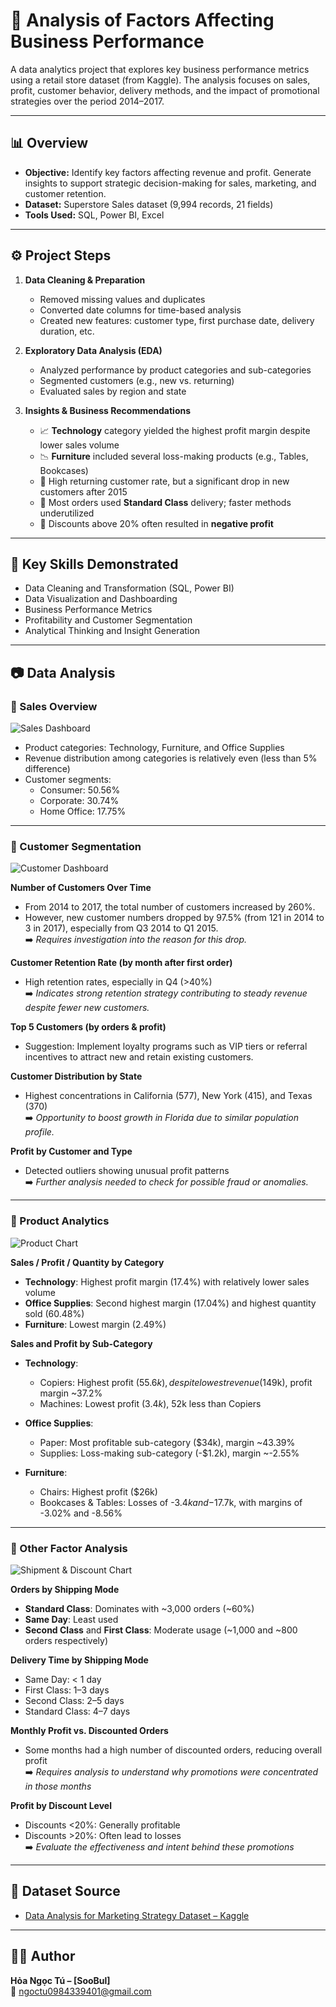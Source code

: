 # 🛒 Analysis of Factors Affecting Business Performance

A data analytics project that explores key business performance metrics using a retail store dataset (from Kaggle). The analysis focuses on sales, profit, customer behavior, delivery methods, and the impact of promotional strategies over the period 2014–2017.

---

## 📊 Overview

- **Objective:** Identify key factors affecting revenue and profit. Generate insights to support strategic decision-making for sales, marketing, and customer retention.
- **Dataset:** Superstore Sales dataset (9,994 records, 21 fields)
- **Tools Used:** SQL, Power BI, Excel

---

## ⚙️ Project Steps

1. **Data Cleaning & Preparation**
   - Removed missing values and duplicates
   - Converted date columns for time-based analysis
   - Created new features: customer type, first purchase date, delivery duration, etc.

2. **Exploratory Data Analysis (EDA)**
   - Analyzed performance by product categories and sub-categories
   - Segmented customers (e.g., new vs. returning)
   - Evaluated sales by region and state

3. **Insights & Business Recommendations**
   - 📈 **Technology** category yielded the highest profit margin despite lower sales volume  
   - 📉 **Furniture** included several loss-making products (e.g., Tables, Bookcases)  
   - 🔁 High returning customer rate, but a significant drop in new customers after 2015  
   - 🚚 Most orders used **Standard Class** delivery; faster methods underutilized  
   - 💸 Discounts above 20% often resulted in **negative profit**

---

## 🧠 Key Skills Demonstrated

- Data Cleaning and Transformation (SQL, Power BI)
- Data Visualization and Dashboarding
- Business Performance Metrics
- Profitability and Customer Segmentation
- Analytical Thinking and Insight Generation

---

## 📷 Data Analysis

### 🔹 Sales Overview

![Sales Dashboard](sales_overview.PNG)

- Product categories: Technology, Furniture, and Office Supplies  
- Revenue distribution among categories is relatively even (less than 5% difference)
- Customer segments:
  - Consumer: 50.56%
  - Corporate: 30.74%
  - Home Office: 17.75%

---

### 🔹 Customer Segmentation

![Customer Dashboard](customer_analytics.PNG)

**Number of Customers Over Time**  
- From 2014 to 2017, the total number of customers increased by 260%.  
- However, new customer numbers dropped by 97.5% (from 121 in 2014 to 3 in 2017), especially from Q3 2014 to Q1 2015.  
➡️ *Requires investigation into the reason for this drop.*

**Customer Retention Rate (by month after first order)**  
- High retention rates, especially in Q4 (>40%)  
➡️ *Indicates strong retention strategy contributing to steady revenue despite fewer new customers.*

**Top 5 Customers (by orders & profit)**  
- Suggestion: Implement loyalty programs such as VIP tiers or referral incentives to attract new and retain existing customers.

**Customer Distribution by State**  
- Highest concentrations in California (577), New York (415), and Texas (370)  
➡️ *Opportunity to boost growth in Florida due to similar population profile.*

**Profit by Customer and Type**  
- Detected outliers showing unusual profit patterns  
➡️ *Further analysis needed to check for possible fraud or anomalies.*

---

### 🔹 Product Analytics

![Product Chart](product_analytics.PNG)

**Sales / Profit / Quantity by Category**  
- **Technology**: Highest profit margin (17.4%) with relatively lower sales volume  
- **Office Supplies**: Second highest margin (17.04%) and highest quantity sold (60.48%)  
- **Furniture**: Lowest margin (2.49%)

**Sales and Profit by Sub-Category**

- **Technology**:
  - Copiers: Highest profit ($55.6k), despite lowest revenue ($149k), profit margin ~37.2%
  - Machines: Lowest profit ($3.4k), ~$52k less than Copiers

- **Office Supplies**:
  - Paper: Most profitable sub-category ($34k), margin ~43.39%
  - Supplies: Loss-making sub-category (-$1.2k), margin ~-2.55%

- **Furniture**:
  - Chairs: Highest profit ($26k)
  - Bookcases & Tables: Losses of -$3.4k and -$17.7k, with margins of -3.02% and -8.56%

---

### 🔹 Other Factor Analysis

![Shipment & Discount Chart](shipment&discount.PNG)

**Orders by Shipping Mode**  
- **Standard Class**: Dominates with ~3,000 orders (~60%)  
- **Same Day**: Least used  
- **Second Class** and **First Class**: Moderate usage (~1,000 and ~800 orders respectively)

**Delivery Time by Shipping Mode**  
- Same Day: < 1 day  
- First Class: 1–3 days  
- Second Class: 2–5 days  
- Standard Class: 4–7 days

**Monthly Profit vs. Discounted Orders**  
- Some months had a high number of discounted orders, reducing overall profit  
➡️ *Requires analysis to understand why promotions were concentrated in those months*

**Profit by Discount Level**  
- Discounts <20%: Generally profitable  
- Discounts >20%: Often lead to losses  
➡️ *Evaluate the effectiveness and intent behind these promotions*

---

## 📁 Dataset Source

- [Data Analysis for Marketing Strategy Dataset – Kaggle](https://www.kaggle.com/code/sasakitetsuya/data-analysis-for-marketing-strategy/input?select=Sample+-+Superstore.csv)

---

## 👨‍💻 Author

**Hỏa Ngọc Tú – [SooBul]**  
📧 ngoctu0984339401@gmail.com


